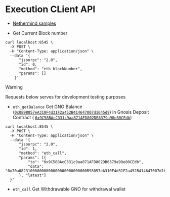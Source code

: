 # Execution CLient API

- [Nethermind samples](https://docs.nethermind.io/interacting/json-rpc-ns/eth)

- Get Current Block number
```
curl localhost:8545 \
  -X POST \
  -H "Content-Type: application/json" \
  --data '{
      "jsonrpc": "2.0",
      "id": 0,
      "method": "eth_blockNumber",
      "params": []
    }'
```
> [!WARNING]
> Requests below serves for development testing purposes

- `eth_getBalance`
Get GNO Balance ([`0x0B98057eA310F4d31F2a452B414647007d1645d9`](https://gnosisscan.io/address/0x0b98057ea310f4d31f2a452b414647007d1645d9)) in Gnosis Deposit Contract ( [`0x9C58BAcC331c9aa871AFD802DB6379a98e80CEdb`](https://gnosisscan.io/address/0x9c58bacc331c9aa871afd802db6379a98e80cedb))
```
curl localhost:8545 \
  -X POST \
  -H "Content-Type: application/json" \
  --data '{
      "jsonrpc": "2.0",
      "id": 1,
      "method": "eth_call",
      "params": [{
          "to": "0x9C58BAcC331c9aa871AFD802DB6379a98e80CEdb",
          "data": "0x70a082310000000000000000000000000B98057eA310F4d31F2a452B414647007d1645d9"
      }, "latest"]
  }'
```
- `eth_call`
Get Withdrawable GNO for withdrawal wallet
```

```
